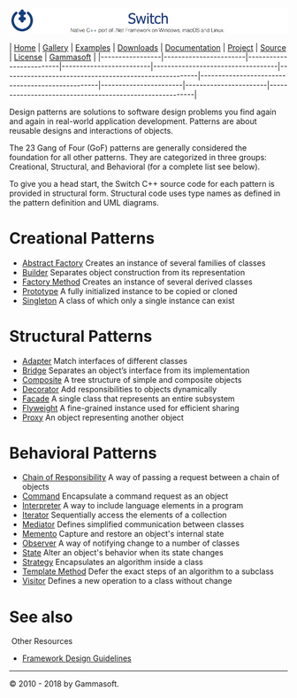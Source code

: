![Switch Header](Pictures/SwitchNativeC++port.png)

| [Home](Home.md) | [Gallery](Gallery.md) | [Examples](Examples.md) | [Downloads](Downloads.md) | [Documentation](Documentation.md) | [Project](https://sourceforge.net/projects/switchpro) | [Source](https://github.com/gammasoft71/switch) | [License](License.md) | [Gammasoft](https://gammasoft71.wixsite.com/gammasoft) |
|-----------------|-----------------------|-------------------------|-------------------------|-----------------------------------|-------------------------------------------------------|-------------------------------------------------|-----------------------|-----------------------|---------------------------------------------------------|

Design patterns are solutions to software design problems you find again and again in real-world application development. Patterns are about reusable designs and interactions of objects.

The 23 Gang of Four (GoF) patterns are generally considered the foundation for all other patterns. They are categorized in three groups: Creational, Structural, and Behavioral (for a complete list see below).

To give you a head start, the Switch C++ source code for each pattern is provided in structural form. Structural code uses type names as defined in the pattern definition and UML diagrams.

# Creational Patterns

* [Abstract Factory](AbstractFactory.md) Creates an instance of several families of classes
* [Builder](Builder.md) Separates object construction from its representation
* [Factory Method](FactoryMethod.md) Creates an instance of several derived classes
* [Prototype](Prototype.md) A fully initialized instance to be copied or cloned
* [Singleton](Singleton.md) A class of which only a single instance can exist

# Structural Patterns

* [Adapter](Adapter.md) Match interfaces of different classes
* [Bridge](Bridge.md) Separates an object’s interface from its implementation
* [Composite](Composite.md) A tree structure of simple and composite objects
* [Decorator](Decorator.md) Add responsibilities to objects dynamically
* [Facade](Facade.md) A single class that represents an entire subsystem
* [Flyweight](Flyweight.md) A fine-grained instance used for efficient sharing
* [Proxy](Proxy.md) An object representing another object

# Behavioral Patterns

* [Chain of Responsibility](ChainOfResponsibility.md) A way of passing a request between a chain of objects
* [Command](Command.md) Encapsulate a command request as an object
* [Interpreter](Interpreter.md) A way to include language elements in a program
* [Iterator](Iterator.md) Sequentially access the elements of a collection
* [Mediator](Mediator.md) Defines simplified communication between classes
* [Memento](Memento.md) Capture and restore an object's internal state
* [Observer](Observer.md) A way of notifying change to a number of classes
* [State](State.md) Alter an object's behavior when its state changes
* [Strategy](Strategy.md) Encapsulates an algorithm inside a class
* [Template Method](TemplateMethod.md) Defer the exact steps of an algorithm to a subclass
* [Visitor](Visitor.md) Defines a new operation to a class without change

# See also
​
Other Resources

* [Framework Design Guidelines](FrameworkDesignGuidelines.md)

______________________________________________________________________________________________

© 2010 - 2018 by Gammasoft.
